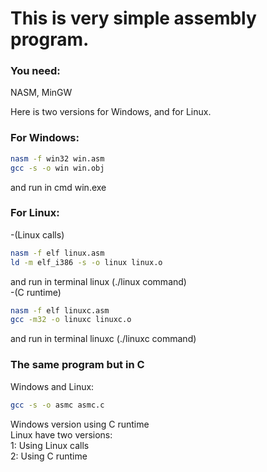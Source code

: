 # This is very simple assembly program.
### You need:
NASM, MinGW

Here is two versions for Windows, and for Linux.

### For Windows:
```sh
nasm -f win32 win.asm
gcc -s -o win win.obj
```
and run in cmd win.exe

### For Linux:
-(Linux calls)
```sh
nasm -f elf linux.asm
ld -m elf_i386 -s -o linux linux.o
```
and run in terminal linux (./linux command)  
-(C runtime)
```sh
nasm -f elf linuxc.asm
gcc -m32 -o linuxc linuxc.o
```
and run in terminal linuxc (./linuxc command)

### The same program but in C
Windows and Linux:
```sh
gcc -s -o asmc asmc.c
```

Windows version using C runtime  
Linux have two versions:  
1: Using Linux calls  
2: Using C runtime 
